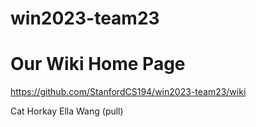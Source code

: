 # win2023-team23

# Our Wiki Home Page

https://github.com/StanfordCS194/win2023-team23/wiki

Cat Horkay
Ella Wang (pull)
